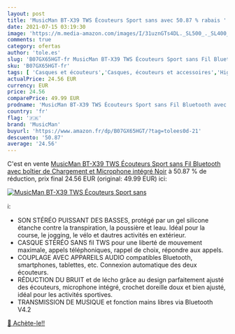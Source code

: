 ```yaml
---
layout: post
title: 'MusicMan BT-X39 TWS Écouteurs Sport sans avec 50.87 % rabais '
date: 2021-07-15 03:19:30
image: 'https://m.media-amazon.com/images/I/31uznGTs4DL._SL500_._SL400_.jpg'
comments: true
category: ofertas
author: 'tole.es'
slug: 'B07GX65HGT-fr MusicMan BT-X39 TWS Écouteurs Sport sans Fil Bluetooth...'
sku: 'B07GX65HGT-fr'
tags: [ 'Casques et écouteurs','Casques, écouteurs et accessoires','High-Tech','musicman', ]
actualPrice: 24.56 EUR
currency: EUR
price: 24.56
comparePrice: 49.99 EUR
prodname: 'MusicMan BT-X39 TWS Écouteurs Sport sans Fil Bluetooth avec boîtier de Chargement et Microphone intégré Noir'
country: 'fr'
flag: '🇫🇷'
brand: 'MusicMan'
buyurl: 'https://www.amazon.fr/dp/B07GX65HGT/?tag=tolees0d-21'
descuento: '50.87'
average: '24.56'
---
```


C'est en vente [MusicMan BT-X39 TWS Écouteurs Sport sans Fil Bluetooth avec boîtier de Chargement et Microphone intégré Noir](https://www.amazon.fr/dp/B07GX65HGT/?tag=tolees0d-21)  à  50.87 % de réduction, prix final  24.56 EUR (original: 49.99 EUR) ici:

[![MusicMan BT-X39 TWS Écouteurs Sport sans](https://m.media-amazon.com/images/I/31uznGTs4DL._SL500_._SL400_.jpg)](https://www.amazon.fr/dp/B07GX65HGT/?tag=tolees0d-21)

ℹ️:

- SON STÉRÉO PUISSANT DES BASSES, protégé par un gel silicone étanche contre la transpiration, la poussière et leau. Idéal pour la course, le jogging, le vélo et dautres activités en extérieur.
- CASQUE STÉRÉO SANS fil TWS pour une liberté de mouvement maximale, appels téléphoniques, rappel de choix, répondre aux appels.
- COUPLAGE AVEC APPAREILS AUDIO compatibles Bluetooth, smartphones, tablettes, etc. Connexion automatique des deux écouteurs.
- RÉDUCTION DU BRUIT et de lécho grâce au design parfaitement ajusté des écouteurs, microphone intégré, crochet doreille doux et bien ajusté, idéal pour les activités sportives.
- TRANSMISSION DE MUSIQUE et fonction mains libres via Bluetooth V4.2

[🛒 Achète-le!!](https://www.amazon.fr/dp/B07GX65HGT/?tag=tolees0d-21)
